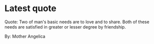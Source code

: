 # Latest quote 

Quote: Two of man's basic needs are to love and to share. Both of these needs are satisfied in greater or lesser degree by friendship. 

By: Mother Angelica